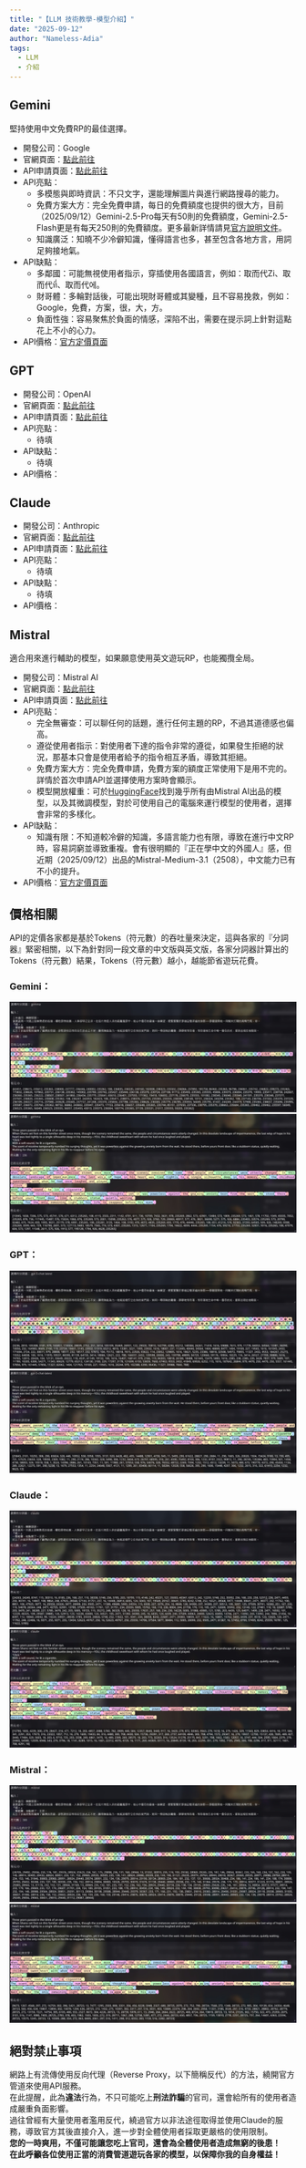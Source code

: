 ```yaml
---
title: "【LLM 技術教學-模型介紹】"
date: "2025-09-12"
author: "Nameless-Adia"
tags:
  - LLM
  - 介紹
---
```


## Gemini  
堅持使用中文免費RP的最佳選擇。  
- 開發公司：Google  
- 官網頁面：[點此前往](https://gemini.google.com/app)  
- API申請頁面：[點此前往](https://aistudio.google.com/apikey)  
- API亮點：  
    - 多模態與即時資訊：不只文字，還能理解圖片與進行網路搜尋的能力。  
    - 免費方案大方：完全免費申請，每日的免費額度也提供的很大方，目前（2025/09/12）Gemini-2.5-Pro每天有50則的免費額度，Gemini-2.5-Flash更是有每天250則的免費額度。更多最新詳情請見[官方說明文件](https://ai.google.dev/gemini-api/docs/rate-limits?hl=zh-tw#free-tier)。  
    - 知識廣泛：知曉不少冷僻知識，懂得語言也多，甚至包含各地方言，用詞足夠接地氣。  
- API缺點：  
    - 多鄰國：可能無視使用者指示，穿插使用各國語言，例如：取而代Zi、取而代ที่、取而代에。  
    - 財哥體：多輪對話後，可能出現財哥體或其變種，且不容易挽救，例如：Google，免費，方案，很，大，方。  
    - 負面性強：容易聚焦於負面的情感，深陷不出，需要在提示詞上針對這點花上不小的心力。  
- API價格：[官方定價頁面](https://ai.google.dev/gemini-api/docs/pricing?hl=zh-tw)  
## GPT  
- 開發公司：OpenAI  
- 官網頁面：[點此前往](https://chatgpt.com/)  
- API申請頁面：[點此前往](https://platform.openai.com/settings/organization/api-keys)  
- API亮點：  
    - 待填  
- API缺點：  
    - 待填  
- API價格：  
## Claude  
- 開發公司：Anthropic  
- 官網頁面：[點此前往](https://claude.ai/new)  
- API申請頁面：[點此前往](https://console.anthropic.com/settings/keys)  
- API亮點：  
    - 待填  
- API缺點：  
    - 待填  
- API價格：  
## Mistral  
適合用來進行輔助的模型，如果願意使用英文遊玩RP，也能獨攬全局。  
- 開發公司：Mistral AI  
- 官網頁面：[點此前往](https://chat.mistral.ai/chat)  
- API申請頁面：[點此前往](https://admin.mistral.ai/organization/api-keys)  
- API亮點：  
    - 完全無審查：可以聊任何的話題，進行任何主題的RP，不過其道德感也偏高。  
    - 遵從使用者指示：對使用者下達的指令非常的遵從，如果發生拒絕的狀況，那基本只會是使用者給予的指令相互矛盾，導致其拒絕。  
    - 免費方案大方：完全免費申請，免費方案的額度正常使用下是用不完的。詳情於首次申請API並選擇使用方案時會顯示。  
    - 模型開放權重：可於[HuggingFace](https://huggingface.co/mistralai)找到幾乎所有由Mistral AI出品的模型，以及其微調模型，對於可使用自己的電腦來運行模型的使用者，選擇會非常的多樣化。  
- API缺點：  
    - 知識有限：不知道較冷僻的知識，多語言能力也有限，導致在進行中文RP時，容易詞窮並導致重複。會有很明顯的『正在學中文的外國人』感，但近期（2025/09/12）出品的Mistral-Medium-3.1（2508），中文能力已有不小的提升。  
- API價格：[官方定價頁面](https://mistral.ai/pricing#api-pricing)  
## 價格相關  
API的定價各家都是基於Tokens（符元數）的吞吐量來決定，這與各家的『分詞器』緊密相關，以下為針對同一段文章的中文版與英文版，各家分詞器計算出的Tokens（符元數）結果，Tokens（符元數）越小，越能節省遊玩花費。  
### Gemini：  
![Gemini：繁體中文](../../assets/images/gemini-big5.jpg)  
![Gemini：英文](../../assets/images/gemini-eng.jpg)  
### GPT：  
![GPT：繁體中文](../../assets/images/gpt-big5.jpg)  
![GPT：英文](../../assets/images/gpt-eng.jpg)  
### Claude：  
![Claude：繁體中文](../../assets/images/claude-big5.jpg)  
![Claude：英文](../../assets/images/claude-eng.jpg)  
### Mistral：  
![Mistral：繁體中文](../../assets/images/mistral-big5.jpg)  
![Mistral：英文](../../assets/images/mistral-eng.jpg)  
## 絕對禁止事項
網路上有流傳使用反向代理（Reverse Proxy，以下簡稱反代）的方法，繞開官方管道來使用API服務。  
在此提醒，此為**違法**行為，不只可能吃上**刑法詐騙**的官司，還會給所有的使用者造成嚴重負面影響。  
過往曾經有大量使用者濫用反代，繞過官方以非法途徑取得並使用Claude的服務，導致官方其後直接介入，進一步對全體使用者採取更嚴格的使用限制。  
**您的一時爽用，不僅可能讓您吃上官司，還會為全體使用者造成無窮的後患！**  
**在此呼籲各位使用正當的消費管道遊玩各家的模型，以保障你我的自身權益！**


